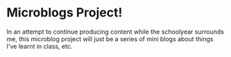 # Microblogs Project!

In an attempt to continue producing content while the schoolyear surrounds me, this microblog project will just be a series of mini blogs about things I've learnt in class, etc. 
